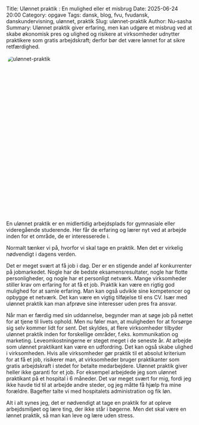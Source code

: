 Title: Ulønnet praktik : En mulighed eller et misbrug
Date: 2025-06-24 20:00
Category: opgave
Tags: dansk, blog, fvu, fvudansk, danskundervisning, ulønnet, praktik
Slug: ulønnet-praktik
Author: Nu-sasha
Summary: Ulønnet praktik giver erfaring, men kan udgøre et misbrug ved at skabe økonomisk pres og ulighed og risikere at virksomheder udnytter praktikere som gratis arbejdskraft; derfor bør det være lønnet for at sikre retfærdighed.

 <img src="https://i.imgur.com/avUtE9D.jpeg" alt="ulønnet-praktik" style="display: block; clip-path: inset(5px); width:100%; height:430px; object-fit:cover; object-position:bottom;" />

En ulønnet praktik er en midlertidig arbejdsplads for gymnasiale eller videregående studerende. Her får de erfaring og lærer nyt ved at arbejde inden for et område, de er interesserede i.

Normalt tænker vi på, hvorfor vi skal tage en praktik. Men det er virkelig nødvendigt i dagens verden.

Det er meget svært at få job i dag. Der er en stigende andel af konkurrenter på jobmarkedet. Nogle har de bedste eksamensresultater, nogle har flotte personligheder, og nogle har et personligt netværk. Mange virksomheder stiller krav om erfaring for at få et job. Praktik kan være en rigtig god mulighed for at samle erfaring. Man kan også udvikle sine kompetencer og opbygge et netværk. Det kan være en vigtig tilføjelse til ens CV. Især med ulønnet praktik kan man afprøve sine interesser uden pres fra ansvar.

Når man er færdig med sin uddannelse, begynder man at søge job på nettet for at tjene til livets ophold. Men nu føler man, at muligheden for at forsørge sig selv kommer lidt for sent. Det skyldes, at flere virksomheder tilbyder ulønnet praktik inden for forskellige områder, f.eks. kommunikation og marketing. Leveomkostningerne er steget meget i de seneste år. At arbejde som ulønnet praktikant kan være en udfordring. Det kan også skabe ulighed i virksomheden. Hvis alle virksomheder gør praktik til et absolut kriterium for at få et job, risikerer man, at virksomheder bruger praktikanter som gratis arbejdskraft i stedet for betalte medarbejdere. Ulønnet praktik giver heller ikke garanti for et job. For eksempel arbejdede jeg som ulønnet praktikant på et hospital i 6 måneder. Det var meget svært for mig, fordi jeg ikke havde tid til at arbejde andre steder, og jeg måtte få hjælp fra mine forældre. Bagefter talte vi med hospitalets administration og fik løn.

Alt i alt synes jeg, det er nødvendigt at tage en praktik for at opleve arbejdsmiljøet og lære ting, der ikke står i bøgerne. Men det skal være en lønnet praktik, så man kan leve og lære uden stress.
  
